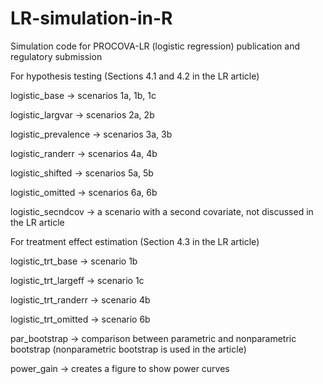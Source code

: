 # LR-simulation-in-R
Simulation code for PROCOVA-LR (logistic regression) publication and regulatory submission


For hypothesis testing (Sections 4.1 and 4.2 in the LR article)

logistic_base -> scenarios 1a, 1b, 1c

logistic_largvar -> scenarios 2a, 2b

logistic_prevalence -> scenarios 3a, 3b

logistic_randerr -> scenarios 4a, 4b

logistic_shifted -> scenarios 5a, 5b

logistic_omitted -> scenarios 6a, 6b

logistic_secndcov -> a scenario with a second covariate, not discussed in the LR article

For treatment effect estimation (Section 4.3 in the LR article)

logistic_trt_base -> scenario 1b

logistic_trt_largeff -> scenario 1c

logistic_trt_randerr -> scenario 4b

logistic_trt_omitted -> scenario 6b



par_bootstrap -> comparison between parametric and nonparametric bootstrap (nonparametric bootstrap is used in the article)

power_gain -> creates a figure to show power curves
